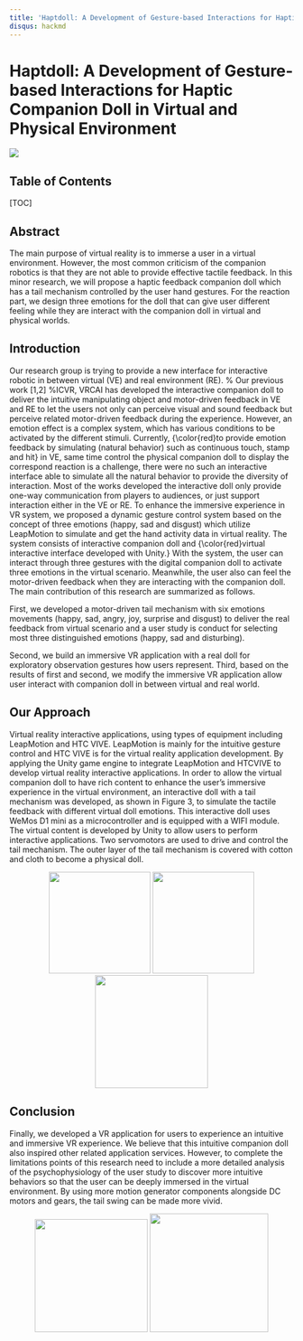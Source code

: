 ```yaml
---
title: 'Haptdoll: A Development of Gesture-based Interactions for Haptic Companion Doll in Virtual and Physical Environment'
disqus: hackmd
---
```


Haptdoll: A Development of Gesture-based Interactions for Haptic Companion Doll in Virtual and Physical Environment
===
![](https://i.imgur.com/icD493P.jpg)


## Table of Contents

[TOC]

## Abstract
<div align>
The main purpose of virtual reality is to immerse a user in a virtual environment. However, the most common criticism of the companion robotics is that they are not able to provide effective tactile feedback. 
In this minor research, we will propose a haptic feedback companion doll which has a tail mechanism controlled by the user hand gestures. 
For the reaction part, we design three emotions for the doll that can give user different feeling while they are interact with the companion doll in virtual and physical worlds.
</div>

Introduction
---
Our research group is trying to provide a new interface for interactive robotic in between virtual 
(VE) and real environment (RE). % 
Our previous work [1,2] %ICVR, VRCAI
has developed the interactive companion doll to deliver 
the intuitive manipulating object and motor-driven feedback in VE and RE to
let the users not only can perceive visual and sound feedback but perceive related motor-driven 
feedback during the experience. However, an emotion effect is a complex system, which has various conditions to be
activated by the different stimuli. Currently, {\color{red}to provide emotion feedback by simulating (natural behavior)
such as continuous touch, stamp and hit} in VE, same time control the physical companion doll to display the 
correspond reaction is a challenge, there were no such an interactive interface able to simulate all the natural
behavior to provide the diversity of interaction. Most of the works developed the interactive doll only provide 
one-way communication from players to audiences, or just support interaction either in the VE or RE. 
To enhance the immersive experience in VR system,
we proposed a dynamic gesture control system based on the concept of three emotions (happy, sad and disgust) which
utilize LeapMotion to simulate and get the hand activity data in virtual reality. The system consists of interactive 
companion doll and {\color{red}virtual interactive interface developed with Unity.} With the system, the user can interact
through three gestures with the digital companion doll to activate three emotions in the virtual scenario. 
Meanwhile, the user also can feel the motor-driven feedback when they are interacting with the companion doll.
The main contribution of this research are summarized as follows.

First, we developed a motor-driven tail mechanism with six emotions movements (happy, sad, angry, joy, surprise and disgust)
to deliver the real feedback from virtual scenario and a user study is conduct for selecting 
most three distinguished emotions (happy, sad and disturbing).

Second, we build an immersive VR application with a real doll for exploratory observation gestures how users represent.
Third, based on the results of first and second, we modify the immersive VR application allow user interact with 
companion doll in between virtual and real world. 

Our Approach
---
Virtual reality interactive applications, using types of equipment including LeapMotion and HTC VIVE. LeapMotion is mainly for the intuitive gesture control and HTC VIVE is for the virtual reality application development. By applying the Unity game engine to integrate LeapMotion and HTCVIVE to develop virtual reality interactive applications. In order to allow the virtual companion doll to have rich content to enhance the user’s immersive experience in the virtual environment, an interactive doll with a tail mechanism was developed, as shown in Figure 3, to simulate the tactile feedback with different virtual doll emotions. This interactive doll uses WeMos D1 mini as a microcontroller and is equipped with a WIFI module. The virtual content is developed by Unity to allow users to perform interactive applications. Two servomotors are used to drive and control the tail mechanism. The outer layer of the tail mechanism is covered with cotton and cloth to become a physical doll.


<div align=center><center class="half">
    <img src="https://i.imgur.com/9CgWgH2.png" width="180"/>
    <img src="https://i.imgur.com/lxbPSQ2.jpg" width="180"/>
    <img src="https://i.imgur.com/vm73GWi.jpg" width="200"/>
</center></div>



Conclusion
---
Finally, we developed a VR application for users to experience an intuitive and immersive VR experience. We believe that this intuitive companion doll also inspired other related application services. However, to complete the limitations points of this research need to include a more detailed analysis of the psychophysiology of the user study to discover more intuitive behaviors so that the user can be deeply immersed in the virtual environment. By using more motion generator components alongside DC motors and gears, the tail swing can be made more vivid.

<div align=center>
    <img src="https://i.imgur.com/iOd3BEx.png" width="200"/>
    <img src="https://i.imgur.com/TQigV8m.png" width="210"/>
</div>

